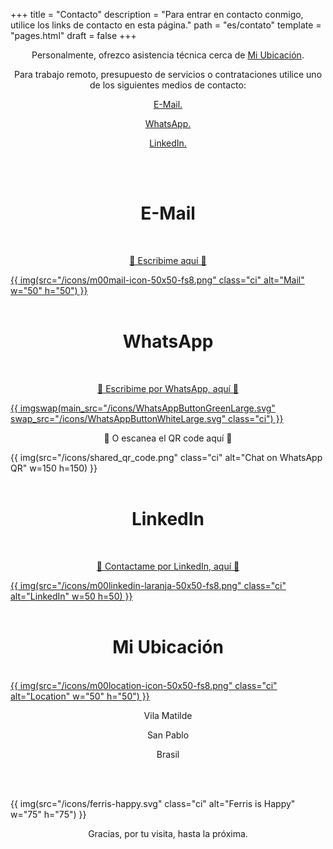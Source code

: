+++
title = "Contacto"
description = "Para entrar en contacto conmigo, utilice los links de contacto en esta página."
path = "es/contato"
template = "pages.html"
draft = false
+++
<br>
<p align="center">Personalmente, ofrezco asistencia técnica cerca de <a class="link" href="#ubicación" data-scroll> Mi Ubicación</a>.</p>
<p style="text-align: center;">Para trabajo remoto, presupuesto de servicios o contrataciones utilice uno de los siguientes medios de contacto:</p>
<p align="center"><a class="link" href="#mail" data-scroll>E-Mail.</a></p>
<p align="center"><a class="link" href="#whatsapp" data-scroll>WhatsApp.</a></p>
<p align="center"><a class="link" href="#linkedin" data-scroll>LinkedIn.</a></p>
<br>
<br>
<h1 style="text-align: center;"><a name="mail">E-Mail</a></h1>
<br>
<p align="center"><a aria-label="" href="mailto:info@luis-ti.dev.br">🔻 Escribime aquí 🔻</p>
{{ img(src="/icons/m00mail-icon-50x50-fs8.png" class="ci" alt="Mail" w="50" h="50") }}
</a>
<br>
<br>
<h1 style="text-align: center;"><a name="whatsapp">WhatsApp</a></h1>

<br>

<p style="text-align: center;"><a aria-label="Chat on WhatsApp" href="https://wa.me/5511933014430">🔻 Escribime por WhatsApp, aquí 🔻</p>
{{ imgswap(main_src="/icons/WhatsAppButtonGreenLarge.svg" swap_src="/icons/WhatsAppButtonWhiteLarge.svg" class="ci") }}
</a>
<br>
<p style="text-align: center;">🔻 O escanea el QR code aquí 🔻</p>

{{ img(src="/icons/shared_qr_code.png" class="ci" alt="Chat on WhatsApp QR" w=150 h=150) }}
<br>
<br>

<h1 style="text-align: center;"><a name="linkedin">LinkedIn</a></h1>
<br>
<p style="text-align: center;"><a aria-label="Linkedin" href="https://www.linkedin.com/in/luis-ricardo-mart%C3%ADnez-d%C3%ADaz/">🔻 Contactame por LinkedIn, aquí 🔻</p>

{{ img(src="/icons/m00linkedin-laranja-50x50-fs8.png" class="ci" alt="LinkedIn" w=50 h=50) }}
</a>
<br>
<br>
<h1 style="text-align: center;"><a name="ubicación">Mi Ubicación</a></h1>
<br>
<a aria-label="" href="https://maps.app.goo.gl/2jhxeaV6scHKJsFY9">
{{ img(src="/icons/m00location-icon-50x50-fs8.png" class="ci" alt="Location" w="50" h="50") }}
</a>
<p align="center">Vila Matilde</p>
<p align="center">San Pablo</p>
<p align="center">Brasil</p>
<br>
<br>

{{ img(src="/icons/ferris-happy.svg" class="ci" alt="Ferris is Happy" w="75" h="75") }}

<p align="center">Gracias, por tu visita, hasta la próxima.</p>

